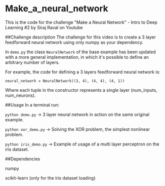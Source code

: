 # Make_a_neural_network
This is the code for the challenge "Make a Neural Network" - Intro to Deep Learning #2 by Siraj Raval on Youtube

##Challenge description
The challenge for this video is to create a 3 layer feedforward neural network using only numpy as your dependency.

In ``demo.py`` the class ``NeuralNetwork`` of the base example has been updated with a more general implementation,
in which it's possible to define an arbitrary number of layers.

For example, the code for defining a 3 layers feedforward neural network is:

``neural_network = NeuralNetwork((3, 4), (4, 4), (4, 1))``

Where each tuple in the constructor represents a single layer (num_inputs, num_neurons).


##Usage
In a terminal run:

``python demo.py`` -> 3 layer neural network in action on the same original example.

``python xor_demo.py`` -> Solving the XOR problem, the simplest nonlinear problem.

``python iris_demo.py`` -> Example of usage of a multi layer perceptron on the iris dataset.

##Dependencies

numpy

scikit-learn (only for the iris dataset loading)